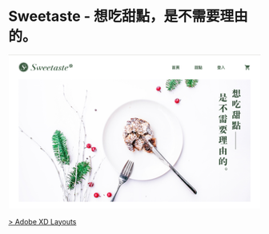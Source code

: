 # Sweetaste - 想吃甜點，是不需要理由的。

![Photo](https://raw.githubusercontent.com/rayc2045/sweetaste/main/assets/layout/cover.png)

[> Adobe XD Layouts](https://xd.adobe.com/spec/934efdb7-a7e4-47d5-572e-efece0914f62-e57f/)